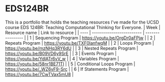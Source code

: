 # EDS124BR
This is a portfolio that holds the teaching resources I've made for the UCSD course EDS 124BR: Teaching Computational Thinking for Everyone.
| Week | Resource name | Link to resource |
| ---- | ------------------------- | ---------------- |
| 1    | Sequencing Program        | https://youtu.be/OrgDr0aFPjw |
| 2    | Repeats Program           | https://youtu.be/TXF0lanfwqM |
| 2    | Loops Program             | https://youtu.be/mzNHq3RY6dU |
| 3    | Nested Repeats Program    | https://youtu.be/B09VD6y9SrE |
| 3    | Events Program            | https://youtu.be/YdlATr6vV_w |
| 4    | Variables Program         | https://youtu.be/58nr1BE71TI |
| 5    | Conditional Loops Program | https://youtu.be/_WZ6vF9-Src |
| 6    | If Statements Program     | https://youtu.be/7CwTVax5mU8 |

